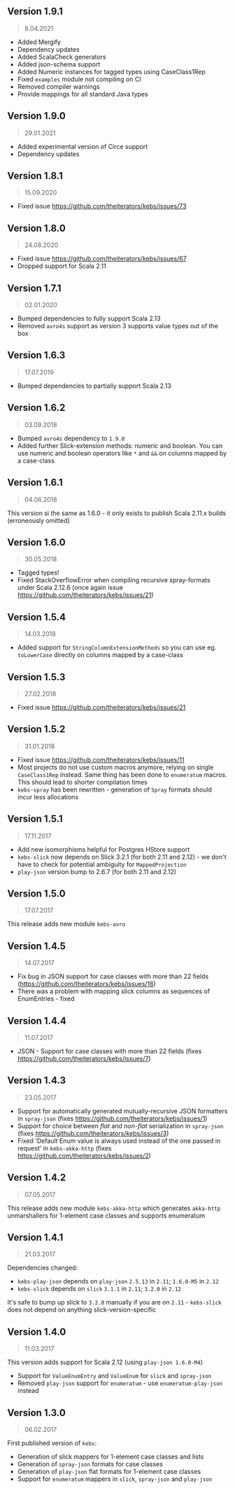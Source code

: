 ## Version 1.9.1
> 8.04.2021
* Added Mergify
* Dependency updates
* Added ScalaCheck generators
* Added json-schema support  
* Added Numeric instances for tagged types using CaseClass1Rep
* Fixed `examples` module not compiling on CI
* Removed compiler warnings
* Provide mappings for all standard Java types

## Version 1.9.0
> 29.01.2021
* Added experimental version of Circe support
* Dependency updates

## Version 1.8.1
> 15.09.2020

* Fixed issue https://github.com/theiterators/kebs/issues/73

## Version 1.8.0

> 24.08.2020
* Fixed issue https://github.com/theiterators/kebs/issues/67
* Dropped support for Scala 2.11

## Version 1.7.1

> 02.01.2020

* Bumped dependencies to fully support Scala 2.13
* Removed `avro4s` support as version 3 supports value types out of the box

## Version 1.6.3

> 17.07.2019

* Bumped dependencies to partially support Scala 2.13

## Version 1.6.2

> 03.09.2018

* Bumped `avro4s` dependency to `1.9.0`
* Added further Slick-extension methods: numeric and boolean. You can use numeric and boolean operators like `*` and `&&` on columns mapped by a case-class

## Version 1.6.1

> 04.06.2018

This version si the same as 1.6.0 - it only exists to publish Scala 2.11.x builds (erroneously omitted)

## Version 1.6.0

> 30.05.2018

* Tagged types!
* Fixed StackOverflowError when compiling recursive spray-formats under Scala 2.12.6 (once again issue https://github.com/theiterators/kebs/issues/21)


## Version 1.5.4

> 14.03.2018

* Added support for `StringColumnExtensionMethods` so you can use eg. `toLowerCase` directly on columns mapped by a case-class

## Version 1.5.3

> 27.02.2018

* Fixed issue https://github.com/theiterators/kebs/issues/21

## Version 1.5.2

> 31.01.2018

* Fixed issue https://github.com/theiterators/kebs/issues/11
* Most projects do not use custom macros anymore, relying on single `CaseClass1Rep` instead. Same thing has been done to `enumeratum` macros.
This should lead to shorter compilation times
* `kebs-spray` has been rewritten - generation of `Spray` formats should incur less allocations

## Version 1.5.1

> 17.11.2017

* Add new isomorphisms helpful for Postgres HStore support
* `kebs-slick` now depends on Slick 3.2.1 (for both 2.11 and 2.12) - we don't have to check for potential ambiguity for `MappedProjection`
* `play-json` version bump to 2.6.7 (for both 2.11 and 2.12)

## Version 1.5.0

> 17.07.2017

This release adds new module `kebs-avro`

## Version 1.4.5

> 14.07.2017

* Fix bug in JSON support for case classes with more than 22 fields
(https://github.com/theiterators/kebs/issues/16)
* There was a problem with mapping slick columns as sequences of EnumEntries - fixed

## Version 1.4.4

> 11.07.2017

* JSON - Support for case classes with more than 22 fields
(fixes https://github.com/theiterators/kebs/issues/7)

## Version 1.4.3

> 23.05.2017

* Support for automatically generated mutually-recursive JSON formatters in `spray-json` 
(fixes https://github.com/theiterators/kebs/issues/1)
* Support for choice between _flat_ and _non-flat_ serialization in `spray-json`
(fixes https://github.com/theiterators/kebs/issues/3)
* Fixed 'Default Enum value is always used instead of the one passed in request' in `kebs-akka-http`
(fixes https://github.com/theiterators/kebs/issues/2)

## Version 1.4.2

> 07.05.2017

This release adds new module `kebs-akka-http` which generates `akka-http` unmarshallers for 1-element case classes and supports enumeratum

## Version 1.4.1

> 21.03.2017

Dependencies changed:
- `kebs-play-json` depends on `play-json` `2.5.13` in `2.11`; `1.6.0-M5` in `2.12`
- `kebs-slick`     depends on `slick`     `3.1.1`  in `2.11`; `3.2.0`    in `2.12`

It's safe to bump up slick to `3.2.0` manually if you are on `2.11` - `kebs-slick` does not depend on anything slick-version-specific

## Version 1.4.0

> 11.03.2017

This version adds support for Scala 2.12 (using `play-json 1.6.0-M4`)
* Support for `ValueEnumEntry` and `ValueEnum` for `slick` and `spray-json`
* Removed `play-json` support for `enumeratum` - use `enumeratum-play-json` instead


## Version 1.3.0

> 06.02.2017

First published version of `kebs`:
* Generation of slick mappers for 1-element case classes and lists
* Generation of `spray-json` formats for case classes
* Generation of `play-json` flat formats for 1-element case classes
* Support for `enumeratum` mappers in `slick`, `spray-json` and `play-json`
